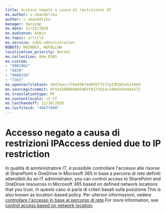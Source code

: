 ```yaml
---
title: Accesso negato a causa di restrizioni IP
ms.author: v-smandalika
author: v-smandalika
manager: dansimp
ms.date: 11/23/2020
ms.audience: Admin
ms.topic: article
ms.service: o365-administration
ROBOTS: NOINDEX, NOFOLLOW
localization_priority: Normal
ms.collection: Adm_O365
ms.custom:
- "9002962"
- "6830"
- "9000150"
- "7303"
ms.openlocfilehash: 4447bacc7784496f449f6f7577a13b562e51349d
ms.sourcegitcommit: 0f42d1600b6845083f0273d14c1d9e59344e4371
ms.translationtype: MT
ms.contentlocale: it-IT
ms.lasthandoff: 11/30/2020
ms.locfileid: "49477680"
---
```

# <a name="access-denied-due-to-ip-restriction"></a><span data-ttu-id="a2820-102">Accesso negato a causa di restrizioni IP</span><span class="sxs-lookup"><span data-stu-id="a2820-102">Access denied due to IP restriction</span></span>

<span data-ttu-id="a2820-103">In qualità di amministratore IT, è possibile controllare l'accesso alle risorse di SharePoint e OneDrive in Microsoft 365 in base a percorsi di rete definiti attendibili.</span><span class="sxs-lookup"><span data-stu-id="a2820-103">As an IT administrator, you can control access to SharePoint and OneDrive resources in Microsoft 365 based on defined network locations that you trust.</span></span> <span data-ttu-id="a2820-104">In questo caso si parla di criteri basati sulla posizione.</span><span class="sxs-lookup"><span data-stu-id="a2820-104">This is also known as location-based policy.</span></span> <span data-ttu-id="a2820-105">Per ulteriori informazioni, vedere [controllare l'accesso in base al percorso di rete](https://docs.microsoft.com/sharepoint/control-access-based-on-network-location).</span><span class="sxs-lookup"><span data-stu-id="a2820-105">For more information, see [control access based on network location](https://docs.microsoft.com/sharepoint/control-access-based-on-network-location).</span></span>

